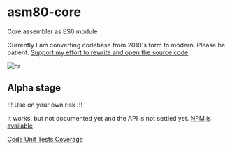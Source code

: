 # asm80-core
Core assembler as ES6 module

Currently I am converting codebase from 2010's form to modern. Please be patient. [Support my effort to rewrite and open the source code](https://donate.stripe.com/7sI8yU7jCbzp4wMeUX)

![qr](https://asm80.github.io/asm80-core/docs/qr_7sI8yU7jCbzp4wMeUX.png)


## Alpha stage

!!! Use on your own risk !!!

It works, but not documented yet and the API is not settled yet. [NPM is available](https://www.npmjs.com/package/@asm80/core)

[Code Unit Tests Coverage](https://asm80.github.io/asm80-core/coverage/index.html)